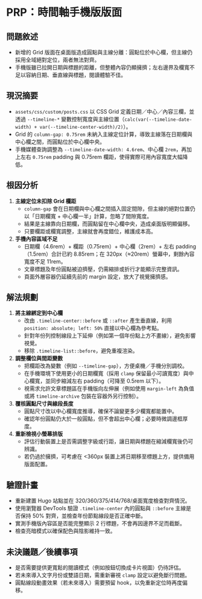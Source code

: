 # PRP：時間軸手機版版面

## 問題敘述
- 新增的 Grid 版面在桌面版造成圓點與主線分離：圓點位於中心欄，但主線仍採用全域絕對定位，兩者無法對齊。
- 手機版雖已拉開日期與標題的距離，但整體內容仍顯擁擠；左右邊界及欄寬不足以容納日期、垂直線與標題，閱讀體驗不佳。

## 現況摘要
- `assets/css/custom/posts.css` 以 CSS Grid 定義日期／中心／內容三欄，並透過 `--timeline-*` 變數控制寬度與主線位置（`calc(var(--timeline-date-width) + var(--timeline-center-width)/2)`）。
- Grid 的 `column-gap: 0.75rem` 未納入主線定位計算，導致主線落在日期欄與中心欄之間，而圓點位於中心欄中央。
- 手機媒體查詢調整為 `--timeline-date-width: 4.6rem`、中心欄 `2rem`，再加上左右 `0.75rem` padding 與 0.75rem 欄距，使得實際可用內容寬度大幅降低。

## 根因分析
1. **主線定位未扣除 Grid 欄距**
   - `column-gap` 會在日期欄與中心欄之間插入固定間隙，但主線的絕對位置仍以「日期欄寬 + 中心欄一半」計算，忽略了間隙寬度。
   - 結果是主線靠向日期欄，而圓點留在中心欄中央，造成桌面版明顯偏移。
   - 只要欄距或欄寬調整，主線就會再度錯位，維護成本高。
2. **手機內容區域不足**
   - 日期欄（4.6rem）+ 欄距（0.75rem）+ 中心欄（2rem）+ 左右 padding（1.5rem）合計已約 8.85rem；在 320px（≈20rem）螢幕中，剩餘內容寬度不足 11rem。
   - 文章標題及年份圓點被迫擠壓，仍需縮排或折行才能顯示完整資訊。
   - 頁面外層容器仍延續先前的 margin 設定，放大了視覺擁擠感。

## 解法規劃
1. **將主線綁定到中心欄**
   - 改由 `.timeline-center::before` 或 `::after` 產生垂直線，利用 `position: absolute; left: 50%` 直接以中心欄為參考點。
   - 針對年份列控制線段上下延伸（例如第一個年份點上方不畫線），避免影響視覺。
   - 移除 `.timeline-list::before`，避免重複渲染。
2. **調整欄位與間距變數**
   - 把欄距改為變數（例如 `--timeline-gap`），方便桌機／手機分別調校。
   - 在手機環境下使用更小的日期欄寬（採用 `clamp` 保留最小可讀寬度）與中心欄寬，並同步縮減左右 padding（可降至 0.5rem 以下）。
   - 視需求允許文章標題區在手機版向左伸展（例如使用 `margin-left` 為負值或將 `timeline-archive` 包裝在容器外另行控制）。
3. **覆核圓點尺寸與線段長度**
   - 圓點尺寸改以中心欄寬度推導，確保不論變更多少欄寬都能置中。
   - 確認年份圓點仍大於一般圓點，但不會超出中心欄；必要時微調邊框厚度。
4. **重新檢視小螢幕排版**
   - 評估行動裝置上是否需調整字級或行距，讓日期與標題在縮減欄寬後仍可辨識。
   - 若仍過於擁擠，可考慮在 <360px 裝置上將日期移至標題上方，提供備用版面配置。

## 驗證計畫
- 重新建置 Hugo 站點並在 320/360/375/414/768/桌面寬度檢查對齊情況。
- 使用瀏覽器 DevTools 驗證 `.timeline-center` 內的圓點與 `::before` 主線是否保持 50% 對齊，並檢查年份節點線段是否正確中斷。
- 實測手機版內容區是否能完整顯示 2 行標題，不會再因邊界不足而截斷。
- 檢查亮暗模式以確保配色與陰影維持一致。

## 未決議題／後續事項
- 是否需要提供更寬鬆的閱讀模式（例如按鈕切換成卡片視圖）仍待評估。
- 若未來導入文字月份或雙語日期，需重新審視 `clamp` 設定以避免斷行問題。
- 圓點線段動畫效果（若未來導入）需要預留 hook，以免重新定位時再度偏移。
